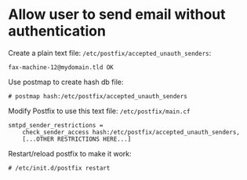# Allow user to send email without authentication

Create a plain text file: `/etc/postfix/accepted_unauth_senders`:

```
fax-machine-12@mydomain.tld OK
```

Use postmap to create hash db file:

```
# postmap hash:/etc/postfix/accepted_unauth_senders
```

Modify Postfix to use this text file: `/etc/postfix/main.cf`

```
smtpd_sender_restrictions = 
    check_sender_access hash:/etc/postfix/accepted_unauth_senders,
    [...OTHER RESTRICTIONS HERE...]
```

Restart/reload postfix to make it work:

```
# /etc/init.d/postfix restart
```
